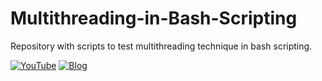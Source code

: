 # Multithreading-in-Bash-Scripting

Repository with scripts to test multithreading technique in bash scripting.

[![YouTube](https://img.shields.io/badge/YouTube-iTrox.B-0077B5?style=for-the-badge&logo=youtube&logoColor=white&labelColor=101010)](https://www.youtube.com/watch?v=AoCycqhOgD8&t=259s&ab_channel=iTrox)
[![Blog](https://img.shields.io/badge/sites-google-itrox-0077B5?style=for-the-badge&logo=linkedin&logoColor=white&labelColor=101010)](https://sites.google.com/view/itrox/blog/multithreading-en-bash-scripting)
